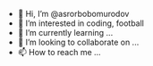 - 👋 Hi, I’m @asrorbobomurodov
- 👀 I’m interested in coding, football
- 🌱 I’m currently learning ...
- 💞️ I’m looking to collaborate on ...
- 📫 How to reach me ...

<!---
asrorbobomurodov/asrorbobomurodov is a ✨ special ✨ repository because its `README.md` (this file) appears on your GitHub profile.
You can click the Preview link to take a look at your changes.
--->
